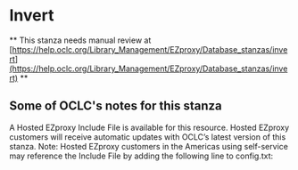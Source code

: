 # Invert
** This stanza needs manual review at [https://help.oclc.org/Library_Management/EZproxy/Database_stanzas/invert](https://help.oclc.org/Library_Management/EZproxy/Database_stanzas/invert) **

## Some of OCLC's notes for this stanza

A Hosted EZproxy Include File is available for this resource. Hosted EZproxy customers will receive automatic updates with OCLC&rsquo;s latest version of this stanza. Note: Hosted EZproxy customers in the Americas using self-service may reference the Include File by adding the following line to config.txt:

&nbsp;

&nbsp;
